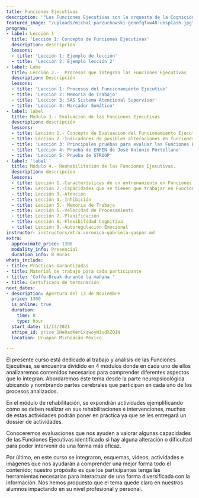 ```yaml
---
title: Funciones Ejecutivas
description: '"Las Funciones Ejecutivas son la orquesta de la Cognición"'
featured_image: "/uploads/michal-parzuchowski-gennfqfvw48-unsplash.jpg"
program:
- label: Lección 1
  title: 'Lección 1: Concepto de Funciones Ejecutivas'
  description: descripcion
  lessons:
  - title: 'Lección 1: Ejemplo de lección'
  - title: 'Lección 2: Ejemplo lección 2'
- label: Labe
  title: Lección 2.-  Procesos que integran las Funciones Ejecutivas
  description: Descripción
  lessons:
  - title: 'Lección 1: Procesos del Funcionamiento Ejecutivo'
  - title: 'Lección 2: Memoria de Trabajo'
  - title: 'Lección 3: SAS Sistema Atencional Supervisor'
  - title: 'Lección 4: Marcador Somático'
- label: label
  title: Módulo 3.- Evaluación de las Funciones Ejecutivas
  description: descripción
  lessons:
  - title: Lección 1.- Concepto de Evaluación del Funcionamiento Ejecutivo.
  - title: Lección 2.-Indicadores de posibles alteraciones en funciones ejecutivas
  - title: 'Lección 3: Principales pruebas para evaluar las Funciones Ejecutivas'
  - title: 'Lección 4: Prueba de ENFEN de José Antonio Portellano'
  - title: 'Lección 5: Prueba de STROOP'
- label: 'label '
  title: Módulo 4.- Reahabilitación de las Funciones Ejecutivas.
  description: descripcion
  lessons:
  - title: Lección 1.-Características de un entrenamiento en Funciones Ejecutivas
  - title: Lección 2.-Capacidades que se tienen que trabajar en Funciones Ejecutivas
  - title: Lección 3.-Atención
  - title: Lección 4.-Inhibición
  - title: Lección 5.- Memoria de Trabajo
  - title: Lección 6.-Velocidad de Procesamiento
  - title: Lección 7.-Planificación
  - title: Lección 8.-Flexibilidad Cognitiva
  - title: Lección 9.-Autoregulación Emocional
instructor: instructors/mtra.veronica-gabriela-gaspar.md
extra:
  approximate_price: 1300
  modality_info: Presencial
  duration_info: 8 Horas
whats_include:
- title: Prácticas Garantizadas
- title: Material de trabajo para cada participante
- title: 'Coffe-Break durante la mañana '
- title: Certificado de terminación
next_dates:
- description: Apertura del 13 de Noviembre
  price: 1300
  is_online: true
  duration:
    time: 8
    type: hour
  start_date: 11/13/2021
  stripe_id: price_1He0adKerLxqwoyW1udXZQ1N
  location: Uruapan Michoacán México.

---
```

El presente curso está dedicado al trabajo y análisis de las Funciones Ejecutivas, se encuentra dividido en 4 módulos donde en cada uno de ellos analizaremos contenidos necesarios para comprender diferentes aspectos que lo integran. Abordaremos éste tema desde la parte neuropsicológica ubicando y nombrando partes cerebrales que participan en cada uno de los procesos analizados.

En el módulo de rehabilitación, se expondrán actividades ejemplificando cómo se deben realizar en sus rehabilitaciones e intervenciones, muchas de estas actividades podrán poner en práctica ya que se les entregará un dossier de actividades.

Conoceremos evaluaciones que nos ayuden a valorar algunas capacidades de las Funciones Ejecutivas identificado si hay alguna alteración o dificultad para poder intervenir de una forma más eficaz.

Por último, en este curso se integraron, esquemas, videos, actividades e imágenes que nos ayudarán a comprender una mejor forma todo el contenido; nuestro propósito es que los participantes tenga las herramientas necesarias para interactuar de una forma diversificada con la información. Nos hemos propuesto que el tema quede claro en nuestros alumnos impactando en su nivel profesional y personal.